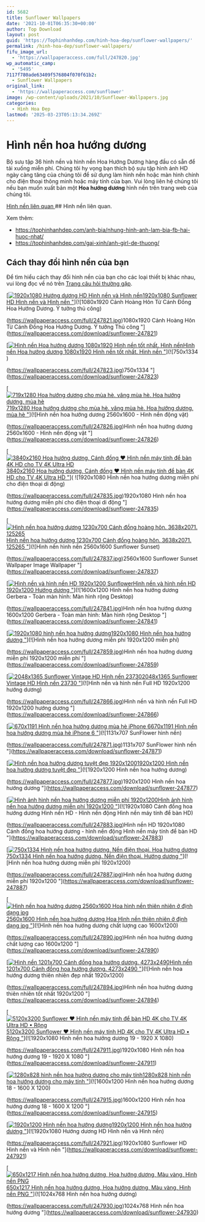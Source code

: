 ```yaml
---
id: 5682
title: Sunflower Wallpapers
date: '2021-10-01T06:35:30+00:00'
author: Top Download
layout: post
guid: 'https://Tophinhanhdep.com/hinh-hoa-dep/sunflower-wallpapers/'
permalink: /hinh-hoa-dep/sunflower-wallpapers/
fifu_image_url:
  - 'https://wallpaperaccess.com/full/247820.jpg'
wp_automatic_camp:
  - '5495'
7117f780ade63409f576804f070f61b2:
  - Sunflower Wallpapers
original_link:
  - 'https://wallpaperaccess.com/sunflower'
image: /wp-content/uploads/2021/10/Sunflower-Wallpapers.jpg
categories:
  - Hình Hoa Đẹp
lastmod: '2025-03-23T05:13:34.269Z'
---
```

# Hình nền hoa hướng dương

Bộ sưu tập 36 hình nền và hình nền Hoa Hướng Dương hàng đầu có sẵn để tải xuống miễn phí. Chúng tôi hy vọng bạn thích bộ sưu tập hình ảnh HD ngày càng tăng của chúng tôi để sử dụng làm hình nền hoặc màn hình chính cho điện thoại thông minh hoặc máy tính của bạn. Vui lòng liên hệ chúng tôi nếu bạn muốn xuất bản một **Hoa hướng dương** hình nền trên trang web của chúng tôi.

[Hình nền liên quan ](#related) ## Hình nền liên quan.

   
 Xem thêm:

   
- <https://tophinhanhdep.com/anh-bia/nhung-hinh-anh-lam-bia-fb-hai-huoc-nhat/>
- <https://tophinhanhdep.com/gai-xinh/anh-girl-de-thuong/>

## Cách thay đổi hình nền của bạn

Để tìm hiểu cách thay đổi hình nền của bạn cho các loại thiết bị khác nhau, vui lòng đọc về nó trên [Trang câu hỏi thường gặp](https://tophinhanhdep.com/faq/).

  
[[![1920x1080 Hướng dương HD Hình nền và Hình nền](https://wallpaperaccess.com/full/247820.jpg)1920x1080 Sunflower HD Hình nền và Hình nền "](https://wallpaperaccess.com/download/sunflower-247820)](![1080x1920 Cảnh Hoàng Hôn Từ Cánh Đồng Hoa Hướng Dương.  Ý tưởng thủ công)

(https://wallpaperaccess.com/full/247821.jpg)1080x1920 Cảnh Hoàng Hôn Từ Cánh Đồng Hoa Hướng Dương. Ý tưởng Thủ công "](https://wallpaperaccess.com/download/sunflower-247821)

[[![Hình nền Hoa hướng dương 1080x1920 Hình nền tốt nhất.  Hình nền](https://wallpaperaccess.com/full/247822.jpg)Hình nền Hoa hướng dương 1080x1920 Hình nền tốt nhất. Hình nền "](https://wallpaperaccess.com/download/sunflower-247822)](![750x1334 )

(https://wallpaperaccess.com/full/247823.jpg)750x1334 "](https://wallpaperaccess.com/download/sunflower-247823)

[[![719x1280 Hoa hướng dương cho mùa hè.  vâng mùa hè.  Hoa hướng dương, mùa hè](https://wallpaperaccess.com/full/247824.jpg)719x1280 Hoa hướng dương cho mùa hè. vâng mùa hè. Hoa hướng dương, mùa hè "](https://wallpaperaccess.com/download/sunflower-247824)](![Hình nền hoa hướng dương 2560x1600 - Hình nền động vật)

(https://wallpaperaccess.com/full/247826.jpg)Hình nền hoa hướng dương 2560x1600 - Hình nền động vật "](https://wallpaperaccess.com/download/sunflower-247826)

[[![3840x2160 Hoa hướng dương, Cánh đồng ❤ Hình nền máy tính để bàn 4K HD cho TV 4K Ultra HD](https://wallpaperaccess.com/full/247830.jpg)3840x2160 Hoa hướng dương, Cánh đồng ❤ Hình nền máy tính để bàn 4K HD cho TV 4K Ultra HD "](https://wallpaperaccess.com/download/sunflower-247830)]( ![1920x1080 Hình nền hoa hướng dương miễn phí cho điện thoại di động)

(https://wallpaperaccess.com/full/247835.jpg)1920x1080 Hình nền hoa hướng dương miễn phí cho điện thoại di động "](https://wallpaperaccess.com/download/sunflower-247835)

[[![Hình nền hoa hướng dương 1230x700 Cánh đồng hoàng hôn.  3638x2071.  125265](https://wallpaperaccess.com/full/247836.jpg)Hình nền hoa hướng dương 1230x700 Cánh đồng hoàng hôn. 3638x2071. 125265 "](https://wallpaperaccess.com/download/sunflower-247836)](![Hình nền hình nền 2560x1600 Sunflower Sunset)

(https://wallpaperaccess.com/full/247837.jpg)2560x1600 Sunflower Sunset Wallpaper Image Wallpaper "](https://wallpaperaccess.com/download/sunflower-247837)

[[![Hình nền và hình nền HD 1920x1200 Sunflower](https://wallpaperaccess.com/full/221965.jpg)Hình nền và hình nền HD 1920x1200 Hướng dương "](https://wallpaperaccess.com/download/sunflower-221965)](![1600x1200 Hình nền hoa hướng dương Gerbera - Toàn màn hình: Màn hình rộng Desktop)

(https://wallpaperaccess.com/full/247841.jpg)Hình nền hoa hướng dương 1600x1200 Gerbera - Toàn màn hình: Màn hình rộng Desktop "](https://wallpaperaccess.com/download/sunflower-247841)

[[![1920x1080 hình nền hoa hướng dương](https://wallpaperaccess.com/full/247843.jpg)1920x1080 Hình nền hoa hướng dương "](https://wallpaperaccess.com/download/sunflower-247843)](![Hình nền hoa hướng dương miễn phí 1920x1200 miễn phí)

(https://wallpaperaccess.com/full/247859.jpg)Hình nền hoa hướng dương miễn phí 1920x1200 miễn phí "](https://wallpaperaccess.com/download/sunflower-247859)

[[![2048x1365 Sunflower Vintage HD Hình nền 23730](https://wallpaperaccess.com/full/247861.jpg)2048x1365 Sunflower Vintage HD Hình nền 23730 "](https://wallpaperaccess.com/download/sunflower-247861)](![Hình nền và hình nền Full HD 1920x1200 hướng dương)

(https://wallpaperaccess.com/full/247866.jpg)Hình nền và hình nền Full HD 1920x1200 hướng dương "](https://wallpaperaccess.com/download/sunflower-247866)

[[![670x1191 Hình nền hoa hướng dương mùa hè iPhone 6](https://wallpaperaccess.com/full/247867.jpg)670x1191 Hình nền hoa hướng dương mùa hè iPhone 6 "](https://wallpaperaccess.com/download/sunflower-247867)](![1131x707 SunFlower hình nền)

(https://wallpaperaccess.com/full/247871.jpg)1131x707 SunFlower hình nền "](https://wallpaperaccess.com/download/sunflower-247871)

[[![Hình nền hoa hướng dương tuyệt đẹp 1920x1200](https://wallpaperaccess.com/full/221889.jpg)1920x1200 Hình nền hoa hướng dương tuyệt đẹp "](https://wallpaperaccess.com/download/sunflower-221889)](![1920x1200 Hình nền hoa hướng dương)

(https://wallpaperaccess.com/full/247877.jpg)1920x1200 Hình nền hoa hướng dương "](https://wallpaperaccess.com/download/sunflower-247877)

[[![Hình ảnh hình nền hoa hướng dương miễn phí 1920x1200](https://wallpaperaccess.com/full/247881.jpg)Hình ảnh hình nền hoa hướng dương miễn phí 1920x1200 "](https://wallpaperaccess.com/download/sunflower-247881)](![1920x1080 Cánh đồng hoa hướng dương Hình nền HD - Hình nền động Hình nền máy tính để bàn HD)

(https://wallpaperaccess.com/full/247883.jpg)Hình nền HD 1920x1080 Cánh đồng hoa hướng dương - hình nền động Hình nền máy tính để bàn HD "](https://wallpaperaccess.com/download/sunflower-247883)

[[![750x1334 Hình nền hoa hướng dương.  Nền điện thoại.  Hoa hướng dương](https://wallpaperaccess.com/full/247886.jpg)750x1334 Hình nền hoa hướng dương. Nền điện thoại. Hướng dương "](https://wallpaperaccess.com/download/sunflower-247886)](![Hình nền hoa hướng dương miễn phí 1920x1200)

(https://wallpaperaccess.com/full/247887.jpg)Hình nền hoa hướng dương miễn phí 1920x1200 "](https://wallpaperaccess.com/download/sunflower-247887)

[[![Hình nền hoa hướng dương 2560x1600 Hoa hình nền thiên nhiên ở định dạng jpg](https://wallpaperaccess.com/full/247888.jpg)2560x1600 Hình nền hoa hướng dương Hoa Hình nền thiên nhiên ở định dạng jpg "](https://wallpaperaccess.com/download/sunflower-247888)](![Hình nền hoa hướng dương chất lượng cao 1600x1200)

(https://wallpaperaccess.com/full/247890.jpg)Hình nền hoa hướng dương chất lượng cao 1600x1200 "](https://wallpaperaccess.com/download/sunflower-247890)

[[![Hình nền 1201x700 Cánh đồng hoa hướng dương.  4273x2490](https://wallpaperaccess.com/full/247893.jpg)Hình nền 1201x700 Cánh đồng hoa hướng dương. 4273x2490 "](https://wallpaperaccess.com/download/sunflower-247893)](![Hình nền hoa hướng dương thiên nhiên đẹp nhất 1920x1200)

(https://wallpaperaccess.com/full/247894.jpg)Hình nền hoa hướng dương thiên nhiên tốt nhất 1920x1200 "](https://wallpaperaccess.com/download/sunflower-247894)

[[![5120x3200 Sunflower ❤ Hình nền máy tính để bàn HD 4K cho TV 4K Ultra HD • Rộng](https://wallpaperaccess.com/full/247902.jpg)5120x3200 Sunflower ❤ Hình nền máy tính HD 4K cho TV 4K Ultra HD • Rộng "](https://wallpaperaccess.com/download/sunflower-247902)](![1920x1080 Hình nền hoa hướng dương 19 - 1920 X 1080)

(https://wallpaperaccess.com/full/247911.jpg)1920x1080 Hình nền hoa hướng dương 19 - 1920 X 1080 "](https://wallpaperaccess.com/download/sunflower-247911)

[[![1280x828 hình nền hoa hướng dương cho máy tính](https://wallpaperaccess.com/full/221945.jpg)1280x828 hình nền hoa hướng dương cho máy tính "](https://wallpaperaccess.com/download/sunflower-221945)](![1600x1200 Hình nền hoa hướng dương 18 - 1600 X 1200)

(https://wallpaperaccess.com/full/247915.jpg)1600x1200 Hình nền hoa hướng dương 18 - 1600 X 1200 "](https://wallpaperaccess.com/download/sunflower-247915)

[[![1920x1200 Hình nền hoa hướng dương](https://wallpaperaccess.com/full/247917.jpg)1920x1200 Hình nền hoa hướng dương "](https://wallpaperaccess.com/download/sunflower-247917)](![1920x1080 Hướng dương HD Hình nền và Hình nền)

(https://wallpaperaccess.com/full/247921.jpg)1920x1080 Sunflower HD Hình nền và Hình nền "](https://wallpaperaccess.com/download/sunflower-247921)

[[![650x1217 Hình nền hoa hướng dương, Hoa hướng dương, Màu vàng, Hình nền PNG](https://wallpaperaccess.com/full/247922.jpg)650x1217 Hình nền hoa hướng dương, Hoa hướng dương, Màu vàng, Hình nền PNG "](https://wallpaperaccess.com/download/sunflower-247922)](![1024x768 Hình nền hoa hướng dương)

(https://wallpaperaccess.com/full/247930.jpg)1024x768 Hình nền hoa hướng dương "](https://wallpaperaccess.com/download/sunflower-247930)
